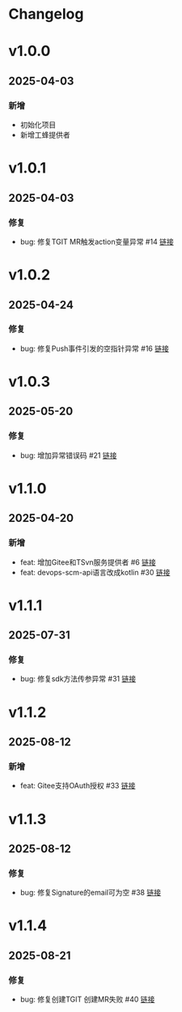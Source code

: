# Changelog

# v1.0.0
## 2025-04-03
### 新增
- 初始化项目
- 新增工蜂提供者

# v1.0.1
## 2025-04-03
### 修复
- bug: 修复TGIT MR触发action变量异常 #14 [链接](https://github.com/bkdevops-projects/devops-scm/issues/14)

# v1.0.2
## 2025-04-24
### 修复
- bug: 修复Push事件引发的空指针异常 #16 [链接](https://github.com/bkdevops-projects/devops-scm/issues/16)

# v1.0.3
## 2025-05-20
### 修复
- bug: 增加异常错误码 #21 [链接](https://github.com/bkdevops-projects/devops-scm/issues/21)


# v1.1.0
## 2025-04-20
### 新增
- feat: 增加Gitee和TSvn服务提供者 #6 [链接](https://github.com/bkdevops-projects/devops-scm/issues/6)
- feat: devops-scm-api语言改成kotlin #30 [链接](https://github.com/bkdevops-projects/devops-scm/issues/30)

# v1.1.1
## 2025-07-31
### 修复
- bug: 修复sdk方法传参异常 #31 [链接](https://github.com/bkdevops-projects/devops-scm/issues/31)

# v1.1.2
## 2025-08-12
### 新增
- feat: Gitee支持OAuth授权 #33 [链接](https://github.com/bkdevops-projects/devops-scm/issues/33)

# v1.1.3
## 2025-08-12
### 修复
- bug: 修复Signature的email可为空 #38 [链接](https://github.com/bkdevops-projects/devops-scm/issues/38)

# v1.1.4
## 2025-08-21
### 修复
- bug: 修复创建TGIT 创建MR失败 #40 [链接](https://github.com/bkdevops-projects/devops-scm/issues/40)

